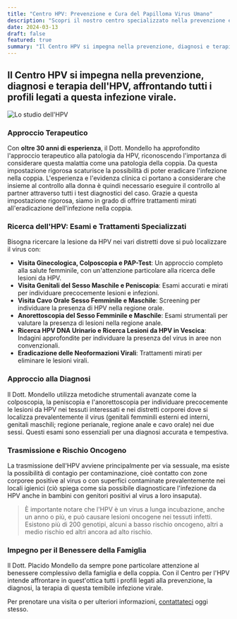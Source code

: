 ```yaml
---
title: "Centro HPV: Prevenzione e Cura del Papilloma Virus Umano"
description: "Scopri il nostro centro specializzato nella prevenzione e cura dell'HPV (Papilloma Virus Umano). Prenota la tua visita oggi stesso!"
date: 2024-03-13
draft: false
featured: true
summary: "Il Centro HPV si impegna nella prevenzione, diagnosi e terapia dell'HPV, affrontando tutti i profili legati a questa infezione virale."
---
```


## Il Centro HPV si impegna nella prevenzione, diagnosi e terapia dell'HPV, affrontando tutti i profili legati a questa infezione virale.

![Lo studio dell'HPV](/images/ricerca-lesioni-hpv.jpeg)


### Approccio Terapeutico

Con **oltre 30 anni di esperienza**, il Dott. Mondello ha approfondito l'approccio terapeutico alla patologia da HPV, riconoscendo l'importanza di considerare questa malattia come una patologia della coppia. Da questa impostazione rigorosa scaturisce la possibilità di poter eradicare l'infezione nella coppia. L'esperienza e l'evidenza clinica ci portano a considerare che insieme al controllo alla donna è quindi necessario eseguire il controllo al partner attraverso tutti i test diagnostici del caso.
Grazie a questa impostazione rigorosa, siamo in grado di offrire trattamenti mirati all'eradicazione dell'infezione nella coppia.

### Ricerca dell'HPV: Esami e Trattamenti Specializzati
Bisogna ricercare la lesione da HPV nei vari distretti dove si può localizzare il virus con:

- **Visita Ginecologica, Colposcopia e PAP-Test**: Un approccio completo alla salute femminile, con un'attenzione particolare alla ricerca delle lesioni da HPV.
- **Visita Genitali del Sesso Maschile e Peniscopia**: Esami accurati e mirati per individuare precocemente lesioni e infezioni.
- **Visita Cavo Orale Sesso Femminile e Maschile**: Screening per individuare la presenza di HPV nella regione orale.
- **Anorettoscopia del Sesso Femminile e Maschile**: Esami strumentali per valutare la presenza di lesioni nella regione anale.
- **Ricerca HPV DNA Urinario e Ricerca Lesioni da HPV in Vescica**: Indagini approfondite per individuare la presenza del virus in aree non convenzionali.
- **Eradicazione delle Neoformazioni Virali**: Trattamenti mirati per eliminare le lesioni virali.

### Approccio alla Diagnosi

Il Dott. Mondello utilizza metodiche strumentali avanzate come la colposcopia, la peniscopia e l'anorettoscopia per individuare precocemente le lesioni da HPV nei tessuti interessati e nei distretti corporei dove si localizza prevalentemente il virus (genitali femminili esterni ed interni, genitali maschili; regione perianale, regione anale e cavo orale) nei due sessi. 
Questi esami sono essenziali per una diagnosi accurata e tempestiva.

### Trasmissione e Rischio Oncogeno

La trasmissione dell'HPV avviene principalmente per via sessuale, ma esiste la possibilità di contagio per contaminazione, cioè contatto con zone corporee positive al virus o con superfici contaminate prevalentemente nei locali igienici (ciò spiega come sia possibile diagnosticare l'infezione da HPV anche in bambini con genitori positivi al virus a loro insaputa).

> È importante notare che l'HPV è un virus a lunga incubazione, anche un anno o più, e può causare lesioni oncogene nei tessuti infetti. Esistono più di 200 genotipi, alcuni a basso rischio oncogeno, altri a medio rischio ed altri ancora ad alto rischio.


### Impegno per il Benessere della Famiglia

Il Dott. Placido Mondello da sempre pone particolare attenzione al benessere complessivo della famiglia e della coppia. Con il Centro per l'HPV intende affrontare in quest'ottica tutti i profili legati alla prevenzione, la diagnosi, la terapia di questa temibile infezione virale.

Per prenotare una visita o per ulteriori informazioni, [contattateci](/contact) oggi stesso.
